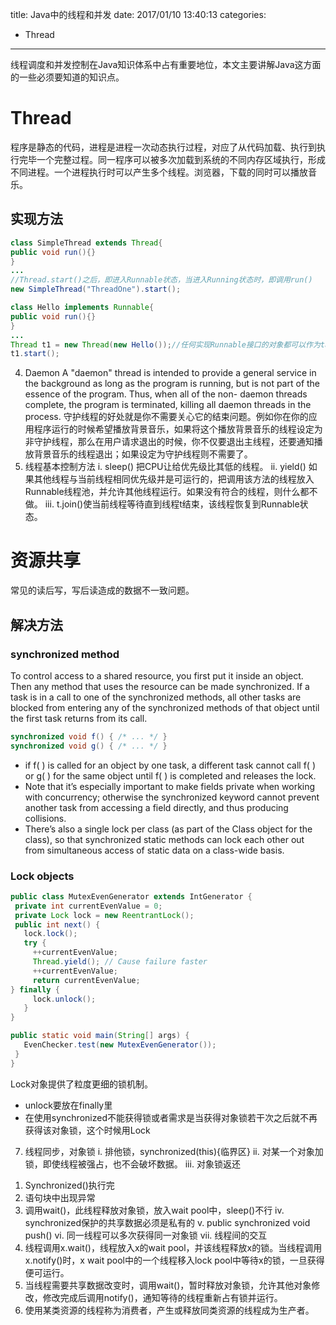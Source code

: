 title: Java中的线程和并发
date: 2017/01/10 13:40:13
categories:
- Thread


---
线程调度和并发控制在Java知识体系中占有重要地位，本文主要讲解Java这方面的一些必须要知道的知识点。
<!-- more -->

# Thread
程序是静态的代码，进程是进程一次动态执行过程，对应了从代码加载、执行到执行完毕一个完整过程。同一程序可以被多次加载到系统的不同内存区域执行，形成不同进程。一个进程执行时可以产生多个线程。浏览器，下载的同时可以播放音乐。

## 实现方法 

```java
class SimpleThread extends Thread{
public void run(){}
}
...
//Thread.start()之后，即进入Runnable状态，当进入Running状态时，即调用run()
new SimpleThread("ThreadOne").start();

```

```java
class Hello implements Runnable{
public void run(){}
}
...
Thread t1 = new Thread(new Hello());//任何实现Runnable接口的对象都可以作为target参数。
t1.start();
```

4)	Daemon 
A "daemon" thread is intended to provide a general service in the background as long as the program is running, but is not part of the essence of the program. Thus, when all of the non- daemon threads complete, the program is terminated, killing all daemon threads in the process. 
守护线程的好处就是你不需要关心它的结束问题。例如你在你的应用程序运行的时候希望播放背景音乐，如果将这个播放背景音乐的线程设定为非守护线程，那么在用户请求退出的时候，你不仅要退出主线程，还要通知播放背景音乐的线程退出；如果设定为守护线程则不需要了。
5)	线程基本控制方法
i.	sleep() 把CPU让给优先级比其低的线程。
ii.	yield() 如果其他线程与当前线程相同优先级并是可运行的，把调用该方法的线程放入Runnable线程池，并允许其他线程运行。如果没有符合的线程，则什么都不做。
iii.	t.join()使当前线程等待直到线程t结束，该线程恢复到Runnable状态。
# 资源共享
常见的读后写，写后读造成的数据不一致问题。
## 解决方法
### synchronized method
To control access to a shared resource, you first put it inside an object. Then any method that uses the resource can be made synchronized. If a task is in a call to one of the synchronized methods, all other tasks are blocked from entering any of the synchronized methods of that object until the first task returns from its call.

``` java
synchronized void f() { /* ... */ }
synchronized void g() { /* ... */ }
```
 - if f( ) is called for an object by one task, a different task cannot call f( ) or g( ) for the same object until f( ) is completed and releases the lock.
 - Note that it’s especially important to make fields private when working with concurrency; otherwise the synchronized keyword cannot prevent another task from accessing a field directly, and thus producing collisions.
 - There’s also a single lock per class (as part of the Class object for the class), so that synchronized static methods can lock each other out from simultaneous access of static data on a class-wide basis.

 ### Lock objects

 ``` java
 public class MutexEvenGenerator extends IntGenerator {
  private int currentEvenValue = 0;
  private Lock lock = new ReentrantLock();
  public int next() {
    lock.lock();
    try {
      ++currentEvenValue;
      Thread.yield(); // Cause failure faster
      ++currentEvenValue;
      return currentEvenValue;
} finally {
      lock.unlock();
    }
}

 public static void main(String[] args) {
    EvenChecker.test(new MutexEvenGenerator());
  }
}
```
Lock对象提供了粒度更细的锁机制。
- unlock要放在finally里
- 在使用synchronized不能获得锁或者需求是当获得对象锁若干次之后就不再获得该对象锁，这个时候用Lock
7)	线程同步，对象锁
i.	排他锁，synchronized(this){临界区}
ii.	对某一个对象加锁，即使线程被强占，也不会破坏数据。
iii.	对象锁返还
1.	Synchronized()执行完
2.	语句块中出现异常
3.	调用wait()，此线程释放对象锁，放入wait pool中，sleep()不行
iv.	synchronized保护的共享数据必须是私有的
v.	public synchronized void push()
vi.	同一线程可以多次获得同一对象锁
vii.	线程间的交互
1.	线程调用x.wait()，线程放入x的wait pool，并该线程释放x的锁。当线程调用x.notify()时，x wait pool中的一个线程移入lock pool中等待x的锁，一旦获得便可运行。
2.	当线程需要共享数据改变时，调用wait()，暂时释放对象锁，允许其他对象修改，修改完成后调用notify()，通知等待的线程重新占有锁并运行。
3.	使用某类资源的线程称为消费者，产生或释放同类资源的线程成为生产者。
